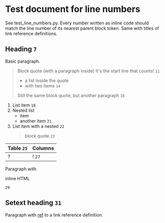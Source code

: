 # Test document for line numbers

See test_line_numbers.py.
Every number written as inline code should match the line number of its nearest
parent block token. Same with titles of link reference definitions.

## Heading `7`

Basic paragraph.

> Block quote (with a paragraph inside)
> It's the start line that counts! `11`
> * a list inside the quote
> * with two items `14`
>
> Still the same block quote, but another paragraph `16`

1. List item `18`
2. Nested list
   * item
   * another item `21`
3. List item with a nested `22`
   > block quote `23`

| Table `25` | Columns |
| ---------- | ------- |
| ?          | ! `27`  |

Paragraph with <p>inline HTML</p> `29`

Setext
heading `31`
------------

Paragraph with [ref] to a link reference definition.

[ref]: /url (37)
